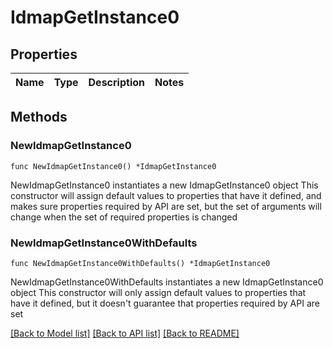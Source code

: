 # IdmapGetInstance0

## Properties

Name | Type | Description | Notes
------------ | ------------- | ------------- | -------------

## Methods

### NewIdmapGetInstance0

`func NewIdmapGetInstance0() *IdmapGetInstance0`

NewIdmapGetInstance0 instantiates a new IdmapGetInstance0 object
This constructor will assign default values to properties that have it defined,
and makes sure properties required by API are set, but the set of arguments
will change when the set of required properties is changed

### NewIdmapGetInstance0WithDefaults

`func NewIdmapGetInstance0WithDefaults() *IdmapGetInstance0`

NewIdmapGetInstance0WithDefaults instantiates a new IdmapGetInstance0 object
This constructor will only assign default values to properties that have it defined,
but it doesn't guarantee that properties required by API are set


[[Back to Model list]](../README.md#documentation-for-models) [[Back to API list]](../README.md#documentation-for-api-endpoints) [[Back to README]](../README.md)


